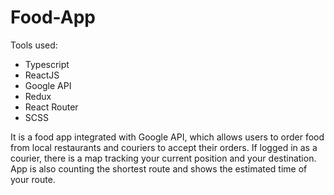 # Food-App

Tools used:
- Typescript
- ReactJS
- Google API
- Redux
- React Router
- SCSS

It is a food app integrated with Google API, which allows users to order food from local restaurants and couriers to accept their orders.
If logged in as a courier, there is a map tracking your current position and your destination.
App is also counting the shortest route and shows the estimated time of your route.
